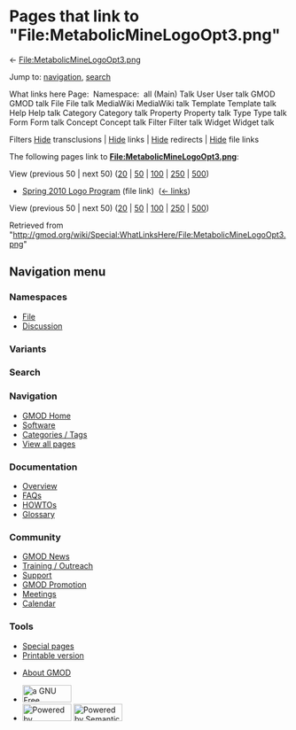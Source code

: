 <div id="mw-page-base" class="noprint">

</div>

<div id="mw-head-base" class="noprint">

</div>

<div id="content" class="mw-body" role="main">

<span id="top"></span>

<div id="mw-js-message" style="display:none;">

</div>



# <span dir="auto">Pages that link to "File:MetabolicMineLogoOpt3.png"</span>

<div id="bodyContent">

<div id="contentSub">

←
[File:MetabolicMineLogoOpt3.png](/wiki/File:MetabolicMineLogoOpt3.png "File:MetabolicMineLogoOpt3.png")

</div>

<div id="jump-to-nav" class="mw-jump">

Jump to: [navigation](#mw-navigation), [search](#p-search)

</div>

<div id="mw-content-text">

What links here Page:  Namespace:  all (Main) Talk User User talk GMOD
GMOD talk File File talk MediaWiki MediaWiki talk Template Template talk
Help Help talk Category Category talk Property Property talk Type Type
talk Form Form talk Concept Concept talk Filter Filter talk Widget
Widget talk

Filters
[Hide](/mediawiki/index.php?title=Special:WhatLinksHere/File:MetabolicMineLogoOpt3.png&hidetrans=1 "Special:WhatLinksHere/File:MetabolicMineLogoOpt3.png")
transclusions \|
[Hide](/mediawiki/index.php?title=Special:WhatLinksHere/File:MetabolicMineLogoOpt3.png&hidelinks=1 "Special:WhatLinksHere/File:MetabolicMineLogoOpt3.png")
links \|
[Hide](/mediawiki/index.php?title=Special:WhatLinksHere/File:MetabolicMineLogoOpt3.png&hideredirs=1 "Special:WhatLinksHere/File:MetabolicMineLogoOpt3.png")
redirects \|
[Hide](/mediawiki/index.php?title=Special:WhatLinksHere/File:MetabolicMineLogoOpt3.png&hideimages=1 "Special:WhatLinksHere/File:MetabolicMineLogoOpt3.png")
file links

The following pages link to
**[File:MetabolicMineLogoOpt3.png](/wiki/File:MetabolicMineLogoOpt3.png "File:MetabolicMineLogoOpt3.png")**:

View (previous 50 \| next 50)
([20](/mediawiki/index.php?title=Special:WhatLinksHere/File:MetabolicMineLogoOpt3.png&limit=20 "Special:WhatLinksHere/File:MetabolicMineLogoOpt3.png")
\|
[50](/mediawiki/index.php?title=Special:WhatLinksHere/File:MetabolicMineLogoOpt3.png&limit=50 "Special:WhatLinksHere/File:MetabolicMineLogoOpt3.png")
\|
[100](/mediawiki/index.php?title=Special:WhatLinksHere/File:MetabolicMineLogoOpt3.png&limit=100 "Special:WhatLinksHere/File:MetabolicMineLogoOpt3.png")
\|
[250](/mediawiki/index.php?title=Special:WhatLinksHere/File:MetabolicMineLogoOpt3.png&limit=250 "Special:WhatLinksHere/File:MetabolicMineLogoOpt3.png")
\|
[500](/mediawiki/index.php?title=Special:WhatLinksHere/File:MetabolicMineLogoOpt3.png&limit=500 "Special:WhatLinksHere/File:MetabolicMineLogoOpt3.png"))

- [Spring 2010 Logo
  Program](/wiki/Spring_2010_Logo_Program "Spring 2010 Logo Program")
  (file link) ‎ <span class="mw-whatlinkshere-tools">([←
  links](/mediawiki/index.php?title=Special:WhatLinksHere&target=Spring+2010+Logo+Program "Special:WhatLinksHere"))</span>

View (previous 50 \| next 50)
([20](/mediawiki/index.php?title=Special:WhatLinksHere/File:MetabolicMineLogoOpt3.png&limit=20 "Special:WhatLinksHere/File:MetabolicMineLogoOpt3.png")
\|
[50](/mediawiki/index.php?title=Special:WhatLinksHere/File:MetabolicMineLogoOpt3.png&limit=50 "Special:WhatLinksHere/File:MetabolicMineLogoOpt3.png")
\|
[100](/mediawiki/index.php?title=Special:WhatLinksHere/File:MetabolicMineLogoOpt3.png&limit=100 "Special:WhatLinksHere/File:MetabolicMineLogoOpt3.png")
\|
[250](/mediawiki/index.php?title=Special:WhatLinksHere/File:MetabolicMineLogoOpt3.png&limit=250 "Special:WhatLinksHere/File:MetabolicMineLogoOpt3.png")
\|
[500](/mediawiki/index.php?title=Special:WhatLinksHere/File:MetabolicMineLogoOpt3.png&limit=500 "Special:WhatLinksHere/File:MetabolicMineLogoOpt3.png"))

</div>

<div class="printfooter">

Retrieved from
"<http://gmod.org/wiki/Special:WhatLinksHere/File:MetabolicMineLogoOpt3.png>"

</div>

<div id="catlinks" class="catlinks catlinks-allhidden">

</div>

<div class="visualClear">

</div>

</div>

</div>

<div id="mw-navigation">

## Navigation menu

<div id="mw-head">



<div id="left-navigation">

<div id="p-namespaces" class="vectorTabs" role="navigation"
aria-labelledby="p-namespaces-label">

### Namespaces

- <span id="ca-nstab-image"><a href="/wiki/File:MetabolicMineLogoOpt3.png" accesskey="c"
  title="View the file page [c]">File</a></span>
- <span id="ca-talk"><a
  href="/mediawiki/index.php?title=File_talk:MetabolicMineLogoOpt3.png&amp;action=edit&amp;redlink=1"
  accesskey="t"
  title="Discussion about the content page [t]">Discussion</a></span>

</div>

<div id="p-variants" class="vectorMenu emptyPortlet" role="navigation"
aria-labelledby="p-variants-label">

### 

### Variants[](#)

<div class="menu">

</div>

</div>

</div>

<div id="right-navigation">





</div>

<div id="p-search" role="search">

### Search

<div id="simpleSearch">

</div>

</div>

</div>

</div>

<div id="mw-panel">

<div id="p-logo" role="banner">

<a href="/wiki/Main_Page"
style="background-image: url(http://gmod.org/images/GMOD-cogs.png);"
title="Visit the main page"></a>

</div>

<div id="p-Navigation" class="portal" role="navigation"
aria-labelledby="p-Navigation-label">

### Navigation

<div class="body">

- <span id="n-GMOD-Home">[GMOD Home](/wiki/Main_Page)</span>
- <span id="n-Software">[Software](/wiki/GMOD_Components)</span>
- <span id="n-Categories-.2F-Tags">[Categories /
  Tags](/wiki/Categories)</span>
- <span id="n-View-all-pages">[View all
  pages](/wiki/Special:AllPages)</span>

</div>

</div>

<div id="p-Documentation" class="portal" role="navigation"
aria-labelledby="p-Documentation-label">

### Documentation

<div class="body">

- <span id="n-Overview">[Overview](/wiki/Overview)</span>
- <span id="n-FAQs">[FAQs](/wiki/Category:FAQ)</span>
- <span id="n-HOWTOs">[HOWTOs](/wiki/Category:HOWTO)</span>
- <span id="n-Glossary">[Glossary](/wiki/Glossary)</span>

</div>

</div>

<div id="p-Community" class="portal" role="navigation"
aria-labelledby="p-Community-label">

### Community

<div class="body">

- <span id="n-GMOD-News">[GMOD News](/wiki/GMOD_News)</span>
- <span id="n-Training-.2F-Outreach">[Training /
  Outreach](/wiki/Training_and_Outreach)</span>
- <span id="n-Support">[Support](/wiki/Support)</span>
- <span id="n-GMOD-Promotion">[GMOD
  Promotion](/wiki/GMOD_Promotion)</span>
- <span id="n-Meetings">[Meetings](/wiki/Meetings)</span>
- <span id="n-Calendar">[Calendar](/wiki/Calendar)</span>

</div>

</div>

<div id="p-tb" class="portal" role="navigation"
aria-labelledby="p-tb-label">

### Tools

<div class="body">

- <span id="t-specialpages"><a href="/wiki/Special:SpecialPages" accesskey="q"
  title="A list of all special pages [q]">Special pages</a></span>
- <span id="t-print"><a
  href="/mediawiki/index.php?title=Special:WhatLinksHere/File:MetabolicMineLogoOpt3.png&amp;printable=yes"
  rel="alternate" accesskey="p"
  title="Printable version of this page [p]">Printable version</a></span>

</div>

</div>

</div>

</div>

<div id="footer" role="contentinfo">

- <span id="footer-places-about">[About
  GMOD](/wiki/GMOD:About "GMOD:About")</span>

<!-- -->

- <span id="footer-copyrightico">[<img src="http://www.gnu.org/graphics/gfdl-logo-small.png" width="88"
  height="31" alt="a GNU Free Documentation License" />](http://www.gnu.org/licenses/fdl-1.3.html)</span>
- <span id="footer-poweredbyico">[<img src="/mediawiki/skins/common/images/poweredby_mediawiki_88x31.png"
  width="88" height="31" alt="Powered by MediaWiki" />](//www.mediawiki.org/)
  [<img
  src="/mediawiki/extensions/SemanticMediaWiki/includes/../resources/images/smw_button.png"
  width="88" height="31" alt="Powered by Semantic MediaWiki" />](https://www.semantic-mediawiki.org/wiki/Semantic_MediaWiki)</span>

<div style="clear:both">

</div>

</div>
